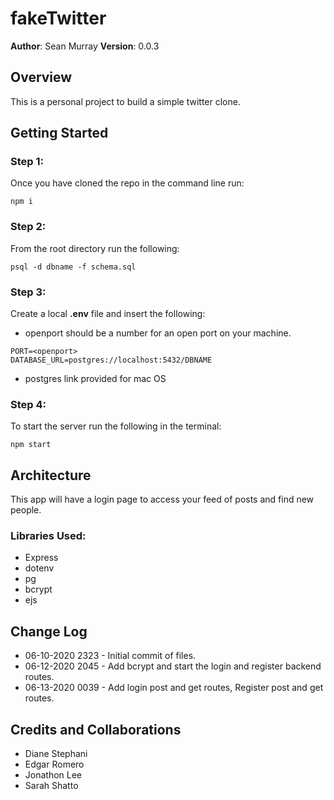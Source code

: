 # fakeTwitter
**Author**: Sean Murray
**Version**: 0.0.3 

## Overview
This is a personal project to build a simple twitter clone.

## Getting Started

### Step 1:
Once you have cloned the repo in the command line run:

```
npm i
```

### Step 2:
From the root directory run the following:

```
psql -d dbname -f schema.sql
```


### Step 3:
Create a local **.env** file and insert the following:
 - openport should be a number for an open port on your machine.
```
PORT=<openport>
DATABASE_URL=postgres://localhost:5432/DBNAME
```
 - postgres link provided for mac OS
### Step 4:
To start the server run the following in the terminal:

```
npm start
```

## Architecture
This app will have a login page to access your feed of posts and find new people.

### Libraries Used:
 - Express
 - dotenv
 - pg
 - bcrypt
 - ejs

## Change Log
 - 06-10-2020 2323 - Initial commit of files.
 - 06-12-2020 2045 - Add bcrypt and start the login and register backend routes.
 - 06-13-2020 0039 - Add login post and get routes, Register post and get routes.
 

## Credits and Collaborations

 - Diane Stephani
 - Edgar Romero
 - Jonathon Lee
 - Sarah Shatto
